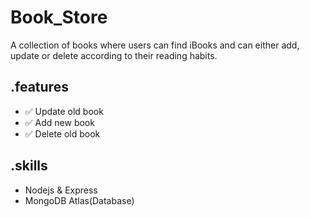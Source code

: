 # Book_Store
A collection of books where users can find iBooks and can either add, update or delete according to their reading habits.

## .features
 - ✅ Update old book
 - ✅ Add new book
 - ✅ Delete old book

## .skills 
- Nodejs & Express
- MongoDB Atlas(Database)
